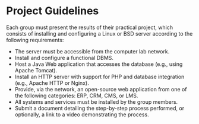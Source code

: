 # Project Guidelines

Each group must present the results of their practical project, which consists of installing and configuring a Linux or BSD server according to the following requirements:

- The server must be accessible from the computer lab network.
- Install and configure a functional DBMS.
- Host a Java Web application that accesses the database (e.g., using Apache Tomcat).
- Install an HTTP server with support for PHP and database integration (e.g., Apache HTTP or Nginx).
- Provide, via the network, an open-source web application from one of the following categories: ERP, CRM, CMS, or LMS.
- All systems and services must be installed by the group members.
- Submit a document detailing the step-by-step process performed, or optionally, a link to a video demonstrating the process.
